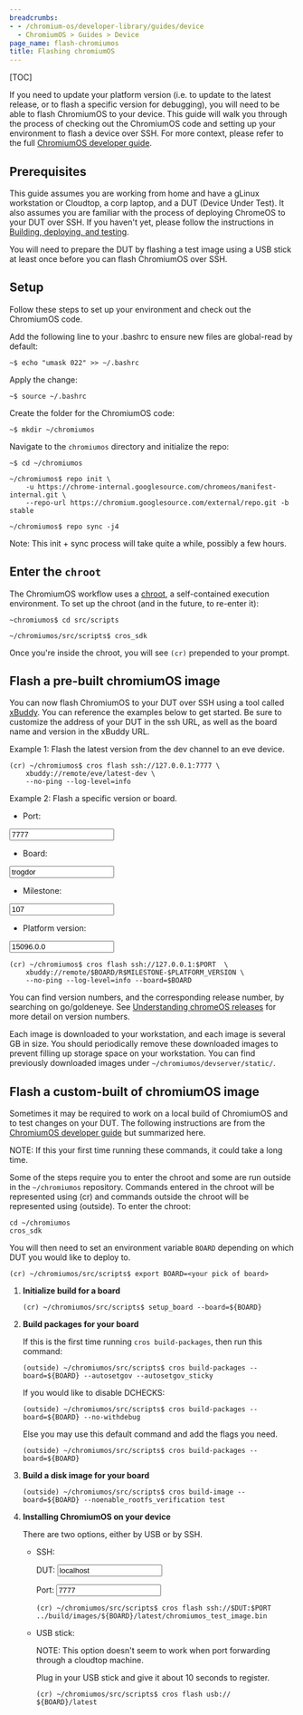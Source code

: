 ```yaml
---
breadcrumbs:
- - /chromium-os/developer-library/guides/device
  - ChromiumOS > Guides > Device
page_name: flash-chromiumos
title: Flashing chromiumOS
---
```


[TOC]

If you need to update your platform version (i.e. to update to the latest
release, or to flash a specific version for debugging), you will need to be able
to flash ChromiumOS to your device. This guide will walk you through the
process of checking out the ChromiumOS code and setting up your environment to
flash a device over SSH. For more context, please refer to the full
[ChromiumOS developer guide](https://www.chromium.org/chromium-os/developer-library/guides/development/developer-guide).

## Prerequisites

This guide assumes you are working from home and have a gLinux workstation or
Cloudtop, a corp laptop, and a DUT (Device Under Test). It also assumes you are
familiar with the process of deploying ChromeOS to your DUT over SSH. If you
haven't yet, please follow the instructions in
[Building, deploying, and testing](https://g3doc.corp.google.com/chrome/chromeos/system_services_team/dev_instructions/g3doc/developing.md).

You will need to prepare the DUT by flashing a test image using a USB stick at
least once before you can flash ChromiumOS over SSH.

## Setup

Follow these steps to set up your environment and check out the ChromiumOS
code.

Add the following line to your .bashrc to ensure new files are global-read by
default:

```shell
~$ echo "umask 022" >> ~/.bashrc
```

Apply the change:

```shell
~$ source ~/.bashrc
```

Create the folder for the ChromiumOS code:

```shell
~$ mkdir ~/chromiumos
```

Navigate to the `chromiumos` directory and initialize the repo:

```shell
~$ cd ~/chromiumos
```

```shell
~/chromiumos$ repo init \
    -u https://chrome-internal.googlesource.com/chromeos/manifest-internal.git \
    --repo-url https://chromium.googlesource.com/external/repo.git -b stable
```

```shell
~/chromiumos$ repo sync -j4
```

Note: This init + sync process will take quite a while, possibly a few hours.

## Enter the `chroot`

The ChromiumOS workflow uses a [chroot](https://en.wikipedia.org/wiki/Chroot),
a self-contained execution environment. To set up the chroot (and in the future,
to re-enter it):

```shell
~chromiumos$ cd src/scripts
```

```shell
~/chromiumos/src/scripts$ cros_sdk
```

Once you're inside the chroot, you will see `(cr)` prepended to your prompt.

## Flash a pre-built chromiumOS image

You can now flash ChromiumOS to your DUT over SSH using a tool called
[xBuddy](https://www.chromium.org/chromium-os/developer-library/reference/tools/xbuddy).
You can reference the examples below to get started. Be sure to customize the
address of your DUT in the ssh URL, as well as the board name and version in the
xBuddy URL.

Example 1: Flash the latest version from the dev channel to an eve device.

```shell
(cr) ~/chromiumos$ cros flash ssh://127.0.0.1:7777 \
    xbuddy://remote/eve/latest-dev \
    --no-ping --log-level=info
```

Example 2: Flash a specific version or board.

* Port:
<input type="text" class="g3doc-ext-placeholder" placeholder="$PORT" value="7777">

* Board:
<input type="text" class="g3doc-ext-placeholder" placeholder="$BOARD" value="trogdor">

* Milestone:
<input type="text" class="g3doc-ext-placeholder" placeholder="$MILESTONE" value="107">

* Platform version:
<input type="text" class="g3doc-ext-placeholder" placeholder="$PLATFORM_VERSION" value="15096.0.0">

```shell
(cr) ~/chromiumos$ cros flash ssh://127.0.0.1:$PORT  \
    xbuddy://remote/$BOARD/R$MILESTONE-$PLATFORM_VERSION \
    --no-ping --log-level=info --board=$BOARD
```

You can find version numbers, and the corresponding release number, by searching
on go/goldeneye. See
[Understanding chromeOS releases](understanding_releases.md) for more detail on
version numbers.

Each image is downloaded to your workstation, and each image is several GB in
size. You should periodically remove these downloaded images to prevent filling
up storage space on your workstation. You can find previously downloaded images
under `~/chromiumos/devserver/static/`.

## Flash a custom-built of chromiumOS image

Sometimes it may be required to work on a local build of ChromiumOS and to test
changes on your DUT. The following instructions are from the
[ChromiumOS developer guide](https://www.chromium.org/chromium-os/developer-library/guides/development/developer-guide)
but summarized here.

NOTE: If this your first time running these commands, it could take a long time.

Some of the steps require you to enter the chroot and some are run outside in
the `~/chromiumos` repository. Commands entered in the chroot will be
represented using (cr) and commands outside the chroot will be represented using
(outside). To enter the chroot:

```shell
cd ~/chromiumos
cros_sdk
```

You will then need to set an environment variable `BOARD` depending on which DUT
you would like to deploy to.

```shell
(cr) ~/chromiumos/src/scripts$ export BOARD=<your pick of board>
```

1.  **Initialize build for a board**

    ```shell
    (cr) ~/chromiumos/src/scripts$ setup_board --board=${BOARD}
    ```

2.  **Build packages for your board**

    If this is the first time running `cros build-packages`, then run this
    command:

    ```shell
    (outside) ~/chromiumos/src/scripts$ cros build-packages --board=${BOARD} --autosetgov --autosetgov_sticky
    ```

    If you would like to disable DCHECKS:

    ```shell
    (outside) ~/chromiumos/src/scripts$ cros build-packages --board=${BOARD} --no-withdebug
    ```

    Else you may use this default command and add the flags you need.

    ```shell
    (outside) ~/chromiumos/src/scripts$ cros build-packages --board=${BOARD}
    ```

3.  **Build a disk image for your board**

    ```shell
    (outside) ~/chromiumos/src/scripts$ cros build-image --board=${BOARD} --noenable_rootfs_verification test
    ```

4.  **Installing ChromiumOS on your device**

    There are two options, either by USB or by SSH.

    *   SSH:

        DUT:
        <input type="text" class="g3doc-ext-placeholder" placeholder="$DUT" value="localhost">

        Port:
        <input type="text" class="g3doc-ext-placeholder" placeholder="$PORT" value="7777">

        ```shell
        (cr) ~/chromiumos/src/scripts$ cros flash ssh://$DUT:$PORT ../build/images/${BOARD}/latest/chromiumos_test_image.bin
        ```

    *   USB stick:

        NOTE: This option doesn't seem to work when port forwarding through a
        cloudtop machine.

        Plug in your USB stick and give it about 10 seconds to register.

        ```shell
        (cr) ~/chromiumos/src/scripts$ cros flash usb:// ${BOARD}/latest
        ```


